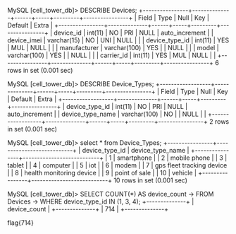 MySQL [cell_tower_db]> DESCRIBE Devices;
+----------------+--------------+------+-----+---------+----------------+
| Field          | Type         | Null | Key | Default | Extra          |
+----------------+--------------+------+-----+---------+----------------+
| device_id      | int(11)      | NO   | PRI | NULL    | auto_increment |
| device_imei    | varchar(15)  | NO   | UNI | NULL    |                |
| device_type_id | int(11)      | YES  | MUL | NULL    |                |
| manufacturer   | varchar(100) | YES  |     | NULL    |                |
| model          | varchar(100) | YES  |     | NULL    |                |
| carrier_id     | int(11)      | YES  | MUL | NULL    |                |
+----------------+--------------+------+-----+---------+----------------+
6 rows in set (0.001 sec)

MySQL [cell_tower_db]> DESCRIBE Device_Types;
+------------------+--------------+------+-----+---------+----------------+
| Field            | Type         | Null | Key | Default | Extra          |
+------------------+--------------+------+-----+---------+----------------+
| device_type_id   | int(11)      | NO   | PRI | NULL    | auto_increment |
| device_type_name | varchar(100) | NO   |     | NULL    |                |
+------------------+--------------+------+-----+---------+----------------+
2 rows in set (0.001 sec)

MySQL [cell_tower_db]> select * from Device_Types;
+----------------+---------------------------+
| device_type_id | device_type_name          |
+----------------+---------------------------+
|              1 | smartphone                |
|              2 | mobile phone              |
|              3 | tablet                    |
|              4 | computer                  |
|              5 | iot                       |
|              6 | modem                     |
|              7 | gps fleet tracking device |
|              8 | health monitoring device  |
|              9 | point of sale             |
|             10 | vehicle                   |
+----------------+---------------------------+
10 rows in set (0.001 sec)

MySQL [cell_tower_db]> SELECT COUNT(*) AS device_count
    -> FROM Devices
    -> WHERE device_type_id IN (1, 3, 4);
+--------------+
| device_count |
+--------------+
|          714 |
+--------------+


flag{714}

